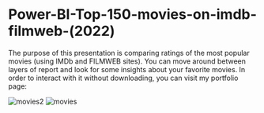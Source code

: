 # Power-BI-Top-150-movies-on-imdb-filmweb-(2022)

The purpose of this presentation is comparing ratings of the most popular movies (using IMDb and FILMWEB sites). 
You can move around between layers of report and look for some insights about your favorite movies.
In order to interact with it without downloading, you can visit my portfolio page:

![movies2](https://github.com/Midlett/Power-BI-projects/assets/152083456/cbf4c8b0-b042-439f-8a03-c1d56fc661aa)
![movies](https://github.com/Midlett/Power-BI-projects/assets/152083456/8c275384-50da-4e42-b565-00b80c78e5a5)

